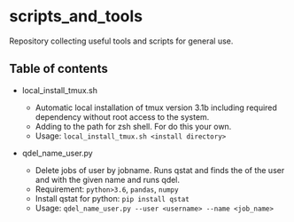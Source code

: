 # scripts_and_tools
Repository collecting useful tools and scripts for general use.

## Table of contents
- local_install_tmux.sh
  - Automatic local installation of tmux version 3.1b including required dependency without root access to the system.
  - Adding to the path for zsh shell. For do this your own. 
  - Usage: `local_install_tmux.sh <install directory>`

- qdel_name_user.py
  - Delete jobs of user by jobname. Runs qstat and finds the of the user and with the given name and runs qdel.
  - Requirement: `python>3.6`, `pandas`, `numpy`
  - Install qstat for python: `pip install qstat`
  - Usage: `qdel_name_user.py --user <username> --name <job_name>`